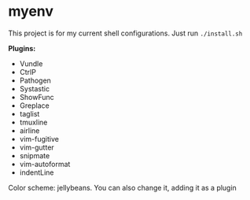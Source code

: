 myenv
=====

This project is for my current shell configurations. Just run `./install.sh`

**Plugins:**
- Vundle
- CtrlP
- Pathogen
- Systastic
- ShowFunc
- Greplace
- taglist
- tmuxline
- airline
- vim-fugitive
- vim-gutter
- snipmate
- vim-autoformat
- indentLine

Color scheme: jellybeans. You can also change it, adding it as a plugin
